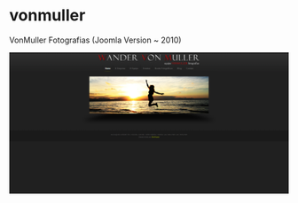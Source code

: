 # vonmuller
VonMuller Fotografias
(Joomla Version ~ 2010)


![screenshot](/screenshots/VonMuller%20Estúdio%20Fotográfico.png "VonMuller Screenshot")
